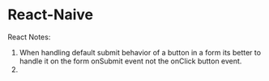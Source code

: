 # React-Naive

React Notes:

  1. When handling default submit behavior of a button in a form its better to handle it on the form onSubmit event not the onClick 
     button event.
  2. 
